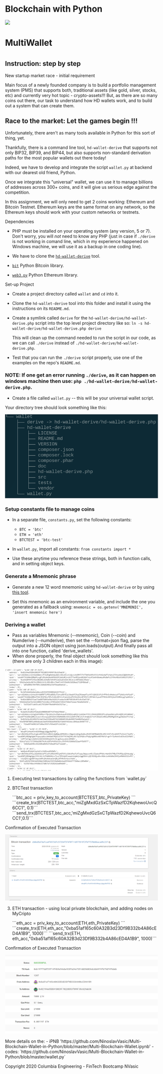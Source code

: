 <h1>Blockchain with Python </h1>

![](https://github.com/NinoslavVasic/Multi-Blockchain-Wallet-in-Python/blob/master/screenshots/newtons-coin-cradle.jpg)

<h1> MultiWallet<h1>



<h2>Instruction: step by step</h2>

<p>New startup market race - initial requirement </p>

<p> Main focus of a newly founded company is to build a portfolio management system (PMS) that supports both, traditional assets
(like gold, silver, stocks, etc) and currently very hot topic - crypto-assets!!! But, as there are so many coins out there, our task to understand how HD wallets work, and to build out a system that can create them.

## Race to the market: Let the games begin !!!

Unfortunately, there aren't as many tools available in Python for this sort of thing, yet.

Thankfully, there is a command line tool, `hd-wallet-derive` that supports not only BIP32, BIP39, and BIP44, but
also supports non-standard derivation paths for the most popular wallets out there today! 

Indeed, we have to develop and integrate the script `wallet.py` at backend with our dearest old friend, Python.

Once we integrate this "universal" wallet, we can use it to manage billions of addresses across 300+ coins, and it will give
us serious edge against the competition.

In this assignment, we will only need to get 2 coins working: Ethereum and Bitcoin Testnet.
Ethereum keys are the same format on any network, so the Ethereum keys should work with your custom networks or testnets. </p>


<p> Dependencies <p>
   
- PHP must be installed on your operating system (any version, 5 or 7). Don't worry, you will *not* need to know any PHP
  (just in case if `./derive` is not working in comand line, which in my experience happened on Windows machine, we will use it as a    backup in one coding line).

- We have to clone the [`hd-wallet-derive`](https://github.com/dan-da/hd-wallet-derive) tool.

- [`bit`](https://ofek.github.io/bit/) Python Bitcoin library.

- [`web3.py`](https://github.com/ethereum/web3.py) Python Ethereum library.



<p> Set-up Project <p>
  
- Create a project directory called `wallet` and `cd` into it.

- Clone the `hd-wallet-derive` tool into this folder and install it using the instructions on its `README.md`.

- Create a symlink called `derive` for the `hd-wallet-derive/hd-wallet-derive.php` script into the top level project
  directory like so: `ln -s hd-wallet-derive/hd-wallet-derive.php derive`
 
  This will clean up the command needed to run the script in our code, as we can call `./derive`
  instead of `./hd-wallet-derive/hd-wallet-derive.php`.

- Test that you can run the `./derive` script properly, use one of the examples on the repo's `README.md`.

### NOTE: If one get an error running `./derive`, as it can happen on windows machine then use: `php ./hd-wallet-derive/hd-wallet-derive.php`.

- Create a file called `wallet.py` -- this will be your universal wallet script.

Your directory tree should look something like this:

![](https://github.com/NinoslavVasic/Multi-Blockchain-Wallet-in-Python/blob/master/screenshots/tree.png)

### Setup constants file to manage coins

- In a separate file, `constants.py`, set the following constants:
  - `BTC = 'btc'`
  - `ETH = 'eth'`
  - `BTCTEST = 'btc-test'`

- In `wallet.py`, import all constants: `from constants import *`

- Use these anytime you reference these strings, both in function calls, and in setting object keys.

### Generate a Mnemonic phrase

- Generate a new 12 word mnemonic using `hd-wallet-derive` or by using [this tool](https://iancoleman.io/bip39/).

- Set this mnemonic as an environment variable, and include the one you generated as a fallback using:
  `mnemonic = os.getenv('MNEMONIC', 'insert mnemonic here')`

### Deriving a wallet

- Pass as variables Mnemonic (--mnemonic), Coin (--coin) and Numderive (--numderive), then set the --format=json flag,  parse the output   into a JSON object using json.loads(output).And finally pass all into one function, called 'derive_wallets'.
- When done properly, the final object should look something like this (there are only 3 children each in this image):

![](https://github.com/NinoslavVasic/Multi-Blockchain-Wallet-in-Python/blob/master/screenshots/wallet_object.PNG)


1. <p> Executing test transactions by calling the functions from `wallet.py` </p>

   


2. <p> BTCTest transaction </p>

   <p> ```btc_acc = priv_key_to_account(BTCTEST,btc_PrivateKey) ```
       ```create_trx(BTCTEST,btc_acc,"miZgMxdGzSxCTpWazfD2KqhewoUvcQ6CC1", 0.1)``` 
       ```send_trx(BTCTEST,btc_acc,'miZgMxdGzSxCTpWazfD2KqhewoUvcQ6CC1',0.1)```</p>
  
 <p> Confirmation of Executed Transaction </p>

![](https://github.com/NinoslavVasic/Multi-Blockchain-Wallet-in-Python/blob/master/screenshots/btc-confirmation%20-trx.PNG)

3. <p> ETH transaction - using local private blockchain, and adding nodes on MyCripto </p>

    <p> ```eth_acc = priv_key_to_account(ETH,eth_PrivateKey) ```
       ```create_trx(ETH,eth_acc,"0xba51af165c60A32B3d23Df9B332b4A86cED4A1B9", 1000)``` 
       ```send_trx(ETH, eth_acc,"0xba51af165c60A32B3d23Df9B332b4A86cED4A1B9", 1000)```</p>
     
<p> Confirmation of Executed Transaction </p>

![](https://github.com/NinoslavVasic/Multi-Blockchain-Wallet-in-Python/blob/master/screenshots/eth_-trx-conf.PNG)

   


<p> More details on the:
   - iPNB 'https://github.com/NinoslavVasic/Multi-Blockchain-Wallet-in-Python/blob/master/Multi-Blockchain-Wallet.ipynb'
   - codes:  `https://github.com/NinoslavVasic/Multi-Blockchain-Wallet-in-Python/blob/master/wallet.py`    </p>




<footer>
    
Copyright 2020 Columbia Engineering - FinTech Bootcamp NVasic
    
    
</footer>




